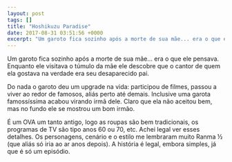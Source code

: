 ```yaml
---
layout: post
tags: []
title: "Hoshikuzu Paradise"
date: 2017-08-31 03:51:56 +0000
excerpt: "Um garoto fica sozinho após a morte de sua mãe... era o que ele pensava. Enquanto ele visitava o túmulo da mãe ele descobre que o cantor de..."
---
```


Um garoto fica sozinho após a morte de sua mãe... era o que ele pensava. Enquanto ele visitava o túmulo da mãe ele descobre que o cantor de quem ela gostava na verdade era seu desaparecido pai.

Do nada o garoto deu um upgrade na vida: participou de filmes, passou a viver ao redor de famosos, aliás perto até demais. Inclusive uma garota famossíssima acabou virando irmã dele. Claro que ela não aceitou bem, mas no fundo ele se mostrou um bom irmão.

É um OVA um tanto antigo, logo as roupas são bem tradicionais, os programas de TV são tipo anos 60 ou 70, etc. Achei legal ver esses detalhes. Os personagens, cenário e o estilo me lembraram muito Ranma ½ (que aliás só iria ao ar anos depois). A história é legal, embora simples, já que é só um episódio.